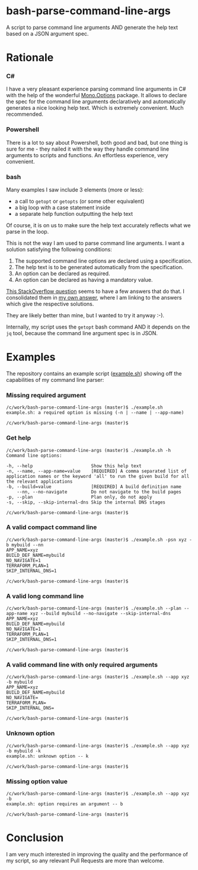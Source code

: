 # bash-parse-command-line-args
A script to parse command line arguments AND generate the help text based on a JSON argument spec.

# Rationale
### C#
I have a very pleasant experience parsing command line arguments in C# with the help of the wonderful [Mono.Options](https://www.nuget.org/packages/Mono.Options) package. It allows to declare the spec for the command line arguments declaratively and automatically generates a nice looking help text. Which is extremely convenient. Much recommended.

### Powershell
There is a lot to say about Powershell, both good and bad, but one thing is sure for me - they nailed it with the way they handle command line arguments to scripts and functions. An effortless experience, very convenient.

### bash
Many examples I saw include 3 elements (more or less):
 - a call to `getopt` or `getopts` (or some other equivalent)
 - a big loop with a case statement inside
 - a separate help function outputting the help text

Of course, it is on us to make sure the help text accurately reflects what we parse in the loop. 

This is not the way I am used to parse command line arguments. I want a solution satisfying the following conditions:
 1. The supported command line options are declared using a specification.
 1. The help text is to be generated automatically from the specification.
 1. An option can be declared as required.
 1. An option can be declared as having a mandatory value.

[This StackOverflow question](https://stackoverflow.com/questions/192249/how-do-i-parse-command-line-arguments-in-bash) seems to have a few answers that do that. I consolidated them in [my own answer](https://stackoverflow.com/a/76889923/80002), where I am linking to the answers which give the respective solutions. 

They are likely better than mine, but I wanted to try it anyway :-).

Internally, my script uses the `getopt` bash command AND it depends on the `jq` tool, because the command line argument spec is in JSON.

# Examples
The repository contains an example script ([example.sh](https://github.com//MarkKharitonov/bash-parse-command-line-args/blob/master/example.sh)) showing off the capabilities of my command line parser:

### Missing required argument
```
/c/work/bash-parse-command-line-args (master)$ ./example.sh
example.sh: a required option is missing (-n | --name | --app-name)

/c/work/bash-parse-command-line-args (master)$
```

### Get help
```
/c/work/bash-parse-command-line-args (master)$ ./example.sh -h
Command line options:

-h, --help                      Show this help text
-n, --name, --app-name=value    [REQUIRED] A comma separated list of application names or the keyword 'all' to run the given build for all the relevant applications
-b, --build=value               [REQUIRED] A build definition name
    --nn, --no-navigate         Do not navigate to the build pages
-p, --plan                      Plan only, do not apply
-s, --skip, --skip-internal-dns Skip the internal DNS stages

/c/work/bash-parse-command-line-args (master)$
```

### A valid compact command line
```
/c/work/bash-parse-command-line-args (master)$ ./example.sh -psn xyz -b mybuild --nn
APP_NAME=xyz
BUILD_DEF_NAME=mybuild
NO_NAVIGATE=1
TERRAFORM_PLAN=1
SKIP_INTERNAL_DNS=1

/c/work/bash-parse-command-line-args (master)$
```

### A valid long command line
```
/c/work/bash-parse-command-line-args (master)$ ./example.sh --plan --app-name xyz --build mybuild --no-navigate --skip-internal-dns
APP_NAME=xyz
BUILD_DEF_NAME=mybuild
NO_NAVIGATE=1
TERRAFORM_PLAN=1
SKIP_INTERNAL_DNS=1

/c/work/bash-parse-command-line-args (master)$
```

### A valid command line with only required arguments
```
/c/work/bash-parse-command-line-args (master)$ ./example.sh --app xyz -b mybuild
APP_NAME=xyz
BUILD_DEF_NAME=mybuild
NO_NAVIGATE=
TERRAFORM_PLAN=
SKIP_INTERNAL_DNS=

/c/work/bash-parse-command-line-args (master)$
```

### Unknown option
```
/c/work/bash-parse-command-line-args (master)$ ./example.sh --app xyz -b mybuild -k
example.sh: unknown option -- k

/c/work/bash-parse-command-line-args (master)$
```

### Missing option value
```
/c/work/bash-parse-command-line-args (master)$ ./example.sh --app xyz -b
example.sh: option requires an argument -- b

/c/work/bash-parse-command-line-args (master)$
```

# Conclusion
I am very much interested in improving the quality and the performance of my script, so any relevant Pull Requests are more than welcome.
